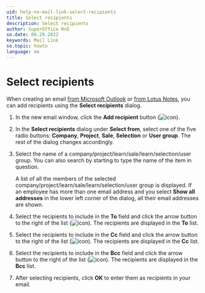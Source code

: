 ```yaml
---
uid: help-no-mail-link-select-recipients
title: Select recipients
description: Select recipients
author: SuperOffice RnD
so.date: 06.29.2022
keywords: Mail Link
so.topic: howto
language: no
---
```


# Select recipients

When creating an email [from Microsoft Outlook][1] or [from Lotus Notes][2], you can add recipients using the **Select recipients** dialog.

1. In the new email window, click the **Add recipient** button (![icon][img1]).

2. In the **Select recipients** dialog under **Select from**, select one of the five radio buttons: **Company**, **Project**, **Sale**, **Selection** or **User group**. The rest of the dialog changes accordingly.

3. Select the name of a company/project/learn/sale/learn/selection/user group. You can also search by starting to type the name of the item in question.

    A list of all the members of the selected company/project/learn/sale/learn/selection/user group is displayed. If an employee has more than one email address and you select **Show all addresses** in the lower left corner of the dialog, all their email addresses are shown.

4. Select the recipients to include in the **To** field and click the arrow button to the right of the list (![icon][img2]). The recipients are displayed in the **To** list.

5. Select the recipients to include in the **Cc** field and click the arrow button to the right of the list (![icon][img2]). The recipients are displayed in the **Cc** list.

6. Select the recipients to include in the **Bcc** field and click the arrow button to the right of the list (![icon][img2]). The recipients are displayed in the **Bcc** list.

7. After selecting recipients, click **OK** to enter them as recipients in your email.

<!-- Referenced links -->
[1]: create-in-outlook.md
[2]: create-in-lotus.md

<!-- Referenced images -->
[img1]: ../../../../media/icons/mail-link/add-recipient.png
[img2]: ../../../../media/icons/mail-link/arrow.png

